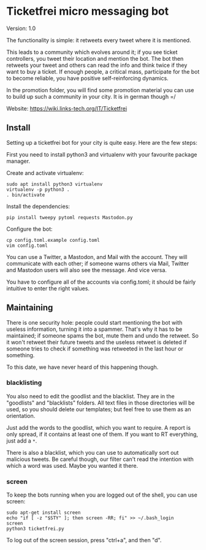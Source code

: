# Ticketfrei micro messaging bot

Version: 1.0

<!-- This mastodon/twitter bot has one purpose - breaking the law. -->

The functionality is simple: it retweets every tweet where it is
mentioned.

This leads to a community which evolves around it; if you see ticket
controllers, you tweet their location and mention the bot. The bot
then retweets your tweet and others can read the info and think twice
if they want to buy a ticket. If enough people, a critical mass,
participate for the bot to become reliable, you have positive
self-reinforcing dynamics.

In the promotion folder, you will find some promotion material you
can use to build up such a community in your city. It is in german
though =/

Website: https://wiki.links-tech.org/IT/Ticketfrei

## Install

Setting up a ticketfrei bot for your city is quite easy. Here are the
few steps:

First you need to install python3 and virtualenv with your favourite
package manager.

Create and activate virtualenv:

```shell
sudo apt install python3 virtualenv
virtualenv -p python3 .
. bin/activate
```

Install the dependencies:
```shell
pip install tweepy pytoml requests Mastodon.py
```

Configure the bot:
```shell
cp config.toml.example config.toml
vim config.toml
```

You can use a Twitter, a Mastodon, and Mail with the account. They
will communicate with each other; if someone warns others via Mail,
Twitter and Mastodon users will also see the message. And vice versa.

You have to configure all of the accounts via config.toml; it should
be fairly intuitive to enter the right values.

## Maintaining

There is one security hole: people could start mentioning the bot
with useless information, turning it into a spammer. That's why it
has to be maintained; if someone spams the bot, mute them and undo
the retweet. So it won't retweet their future tweets and the useless
retweet is deleted if someone tries to check if something was
retweeted in the last hour or something.

To this date, we have never heard of this happening though.

### blacklisting

You also need to edit the goodlist and the blacklist. They are in the
"goodlists" and "blacklists" folders. All text files in those
directories will be used, so you should delete our templates; but
feel free to use them as an orientation.

Just add the words to the goodlist, which you want to require. A
report is only spread, if it contains at least one of them. If you
want to RT everything, just add a ```*```.

There is also a blacklist, which you can use to automatically sort
out malicious tweets. Be careful though, our filter can't read the
intention with which a word was used. Maybe you wanted it there.

### screen

To keep the bots running when you are logged out of the shell, you
can use screen:

```shell
sudo apt-get install screen 
echo "if [ -z "$STY" ]; then screen -RR; fi" >> ~/.bash_login
screen
python3 ticketfrei.py
```

To log out of the screen session, press "ctrl+a", and then "d".

